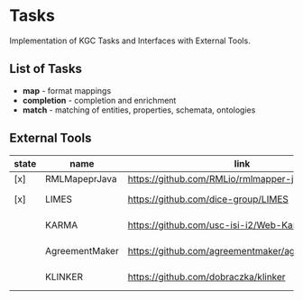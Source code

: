 # Tasks

Implementation of KGC Tasks and Interfaces with External Tools.

## List of Tasks

- **map** - format mappings
- **completion** - completion and enrichment
- **match** - matching of entities, properties, schemata, ontologies

## External Tools

| state | name | link | keywords |
| --- | --- | --- | --- |
| [x] | RMLMapeprJava | https://github.com/RMLio/rmlmapper-java | map |
| [x] | LIMES | https://github.com/dice-group/LIMES | match, entity |
| | KARMA | https://github.com/usc-isi-i2/Web-Karma | match, ontology  |
| | AgreementMaker | https://github.com/agreementmaker/agreementmaker | match, ontology | 
| | KLINKER | https://github.com/dobraczka/klinker | match, blocking | 

